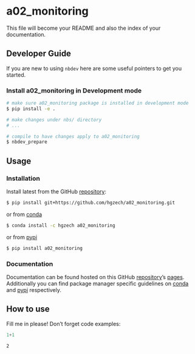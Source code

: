 # a02_monitoring


<!-- WARNING: THIS FILE WAS AUTOGENERATED! DO NOT EDIT! -->

This file will become your README and also the index of your
documentation.

## Developer Guide

If you are new to using `nbdev` here are some useful pointers to get you
started.

### Install a02_monitoring in Development mode

``` sh
# make sure a02_monitoring package is installed in development mode
$ pip install -e .

# make changes under nbs/ directory
# ...

# compile to have changes apply to a02_monitoring
$ nbdev_prepare
```

## Usage

### Installation

Install latest from the GitHub
[repository](https://github.com/hgzech/a02_monitoring):

``` sh
$ pip install git+https://github.com/hgzech/a02_monitoring.git
```

or from [conda](https://anaconda.org/hgzech/a02_monitoring)

``` sh
$ conda install -c hgzech a02_monitoring
```

or from [pypi](https://pypi.org/project/a02_monitoring/)

``` sh
$ pip install a02_monitoring
```

### Documentation

Documentation can be found hosted on this GitHub
[repository](https://github.com/hgzech/a02_monitoring)’s
[pages](https://hgzech.github.io/a02_monitoring/). Additionally you can
find package manager specific guidelines on
[conda](https://anaconda.org/hgzech/a02_monitoring) and
[pypi](https://pypi.org/project/a02_monitoring/) respectively.

## How to use

Fill me in please! Don’t forget code examples:

``` python
1+1
```

    2
